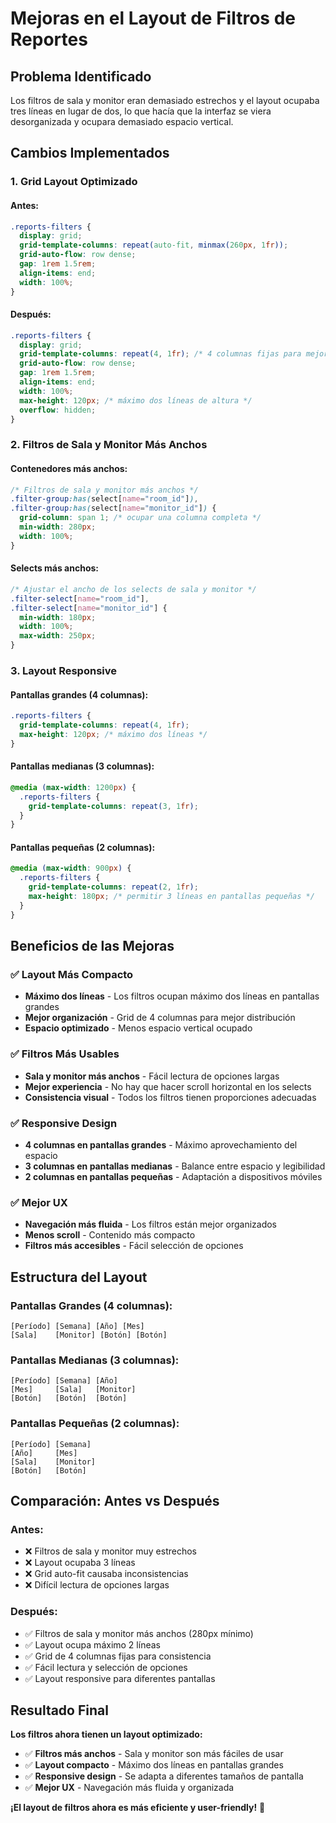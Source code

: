 # Mejoras en el Layout de Filtros de Reportes

## Problema Identificado

Los filtros de sala y monitor eran demasiado estrechos y el layout ocupaba tres líneas en lugar de dos, lo que hacía que la interfaz se viera desorganizada y ocupara demasiado espacio vertical.

## Cambios Implementados

### 1. **Grid Layout Optimizado**

#### **Antes:**
```css
.reports-filters {
  display: grid;
  grid-template-columns: repeat(auto-fit, minmax(260px, 1fr));
  grid-auto-flow: row dense;
  gap: 1rem 1.5rem;
  align-items: end;
  width: 100%;
}
```

#### **Después:**
```css
.reports-filters {
  display: grid;
  grid-template-columns: repeat(4, 1fr); /* 4 columnas fijas para mejor control */
  grid-auto-flow: row dense;
  gap: 1rem 1.5rem;
  align-items: end;
  width: 100%;
  max-height: 120px; /* máximo dos líneas de altura */
  overflow: hidden;
}
```

### 2. **Filtros de Sala y Monitor Más Anchos**

#### **Contenedores más anchos:**
```css
/* Filtros de sala y monitor más anchos */
.filter-group:has(select[name="room_id"]),
.filter-group:has(select[name="monitor_id"]) {
  grid-column: span 1; /* ocupar una columna completa */
  min-width: 280px;
  width: 100%;
}
```

#### **Selects más anchos:**
```css
/* Ajustar el ancho de los selects de sala y monitor */
.filter-select[name="room_id"],
.filter-select[name="monitor_id"] {
  min-width: 180px;
  width: 100%;
  max-width: 250px;
}
```

### 3. **Layout Responsive**

#### **Pantallas grandes (4 columnas):**
```css
.reports-filters {
  grid-template-columns: repeat(4, 1fr);
  max-height: 120px; /* máximo dos líneas */
}
```

#### **Pantallas medianas (3 columnas):**
```css
@media (max-width: 1200px) {
  .reports-filters {
    grid-template-columns: repeat(3, 1fr);
  }
}
```

#### **Pantallas pequeñas (2 columnas):**
```css
@media (max-width: 900px) {
  .reports-filters {
    grid-template-columns: repeat(2, 1fr);
    max-height: 180px; /* permitir 3 líneas en pantallas pequeñas */
  }
}
```

## Beneficios de las Mejoras

### ✅ **Layout Más Compacto**
- **Máximo dos líneas** - Los filtros ocupan máximo dos líneas en pantallas grandes
- **Mejor organización** - Grid de 4 columnas para mejor distribución
- **Espacio optimizado** - Menos espacio vertical ocupado

### ✅ **Filtros Más Usables**
- **Sala y monitor más anchos** - Fácil lectura de opciones largas
- **Mejor experiencia** - No hay que hacer scroll horizontal en los selects
- **Consistencia visual** - Todos los filtros tienen proporciones adecuadas

### ✅ **Responsive Design**
- **4 columnas en pantallas grandes** - Máximo aprovechamiento del espacio
- **3 columnas en pantallas medianas** - Balance entre espacio y legibilidad
- **2 columnas en pantallas pequeñas** - Adaptación a dispositivos móviles

### ✅ **Mejor UX**
- **Navegación más fluida** - Los filtros están mejor organizados
- **Menos scroll** - Contenido más compacto
- **Filtros más accesibles** - Fácil selección de opciones

## Estructura del Layout

### **Pantallas Grandes (4 columnas):**
```
[Período] [Semana] [Año] [Mes]
[Sala]    [Monitor] [Botón] [Botón]
```

### **Pantallas Medianas (3 columnas):**
```
[Período] [Semana] [Año]
[Mes]     [Sala]   [Monitor]
[Botón]   [Botón]  [Botón]
```

### **Pantallas Pequeñas (2 columnas):**
```
[Período] [Semana]
[Año]     [Mes]
[Sala]    [Monitor]
[Botón]   [Botón]
```

## Comparación: Antes vs Después

### **Antes:**
- ❌ Filtros de sala y monitor muy estrechos
- ❌ Layout ocupaba 3 líneas
- ❌ Grid auto-fit causaba inconsistencias
- ❌ Difícil lectura de opciones largas

### **Después:**
- ✅ Filtros de sala y monitor más anchos (280px mínimo)
- ✅ Layout ocupa máximo 2 líneas
- ✅ Grid de 4 columnas fijas para consistencia
- ✅ Fácil lectura y selección de opciones
- ✅ Layout responsive para diferentes pantallas

## Resultado Final

**Los filtros ahora tienen un layout optimizado:**
- ✅ **Filtros más anchos** - Sala y monitor son más fáciles de usar
- ✅ **Layout compacto** - Máximo dos líneas en pantallas grandes
- ✅ **Responsive design** - Se adapta a diferentes tamaños de pantalla
- ✅ **Mejor UX** - Navegación más fluida y organizada

**¡El layout de filtros ahora es más eficiente y user-friendly!** 🎉
